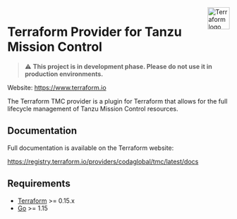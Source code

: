 <a href="https://terraform.io">
    <img src="https://cdn.rawgit.com/hashicorp/terraform-website/master/content/source/assets/images/logo-hashicorp.svg" alt="Terraform logo" title="Terraform" align="right" height="50" />
</a>

# Terraform Provider for Tanzu Mission Control

> :warning: **This project is in development phase. Please do not use it in production environments.**


Website: https://www.terraform.io

The Terraform TMC provider is a plugin for Terraform that allows for the full lifecycle management of Tanzu Mission Control resources.

## Documentation

Full documentation is available on the Terraform website:

https://registry.terraform.io/providers/codaglobal/tmc/latest/docs

## Requirements

-	[Terraform](https://www.terraform.io/downloads.html) >= 0.15.x
-	[Go](https://golang.org/doc/install) >= 1.15